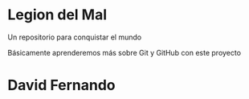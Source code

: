 # Legion del Mal
Un repositorio para conquistar el mundo

Básicamente aprenderemos más sobre Git y GitHub con este proyecto

# David Fernando